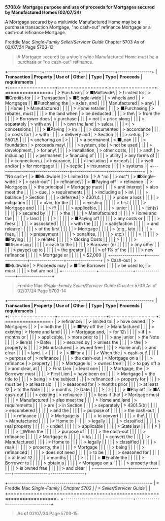 **5703.6: Mortgage purpose and use of proceeds for Mortgages secured by
Manufactured Homes (02/07/24)**

A Mortgage secured by a multiwide Manufactured Home may be a purchase
transaction Mortgage, "no cash-out" refinance Mortgage or a cash-out
refinance Mortgage.

Freddie Mac *Single-Family Seller/Servicer Guide* Chapter 5703 As of
02/07/24 Page 5703-13

> A Mortgage secured by a single-wide Manufactured Home must be a
> purchase or "no cash-out" refinance.

+-----------------+-----------------+-----------------+-----------------+
| **Transaction   | **Property      | **Use of        | **Other         |
| Type**          | Type**          | Proceeds**      | requirements**  |
+:================+:================+:================+:================+
| > Purchase\     | > ■Multiwide\   | > Limited to:   | > ■Credits for  |
| > Transaction   | > ■Single-wide  |                 | > wheels and    |
| > Mortgages     |                 | ■Purchasing the | > axles, and    |
|                 |                 | Manufactured    | > any\          |
|                 |                 | Home            | > Manufactured  |
|                 |                 |                 | > Home retailer |
|                 |                 | > ■Purchasing   | > rebates, must |
|                 |                 | > the land when | > be deducted   |
|                 |                 | > the\          | > from the      |
|                 |                 | > Borrower does | > purchase      |
|                 |                 | > not           | > price along   |
|                 |                 | > separately    | > with any      |
|                 |                 | > own the land  | > sales\        |
|                 |                 | >               | > concessions   |
|                 |                 | > ■Paying       | > in\           |
|                 |                 | > documented    | > accordance    |
|                 |                 | > costs for\    | > with\         |
|                 |                 | > delivery and  | > Section       |
|                 |                 | > setup,        | > 5501.5        |
|                 |                 | > anchoring on  | >               |
|                 |                 | > a permanent   | > ■Loan         |
|                 |                 | > foundation    | > proceeds may\ |
|                 |                 | > system, site  | > not be used   |
|                 |                 | > development,  | > for any\      |
|                 |                 | > installation, | > other costs,  |
|                 |                 | > and\          | > including     |
|                 |                 | > permanent     | > financing of  |
|                 |                 | > utility       | > any forms of  |
|                 |                 | > connections,\ | > insurance,    |
|                 |                 | > including     | > except\       |
|                 |                 | > well and/or   | > for mortgage\ |
|                 |                 | > septic        | > insurance     |
|                 |                 | > systems       |                 |
+-----------------+-----------------+-----------------+-----------------+
| > "No cash-\    | > ■Multiwide\   | > Limited to:   | > A "no         |
| > out"\         | > ■Single-wide  | >               | > cash-out"     |
| > refinance\    |                 | > ■Paying off   | > refinance     |
| > Mortgages     |                 | > the principal | > Mortgage must |
|                 |                 | > and interest  | > also meet the |
|                 |                 | > due,          | > requirements  |
|                 |                 | > including a   | > in\           |
|                 |                 | > balance       | > Section       |
|                 |                 | > deferred      | > 4301.4.       |
|                 |                 | > under a loss  |                 |
|                 |                 | > mitigation    |                 |
|                 |                 | > plan, for the |                 |
|                 |                 | > existing      |                 |
|                 |                 | > first         |                 |
|                 |                 | > Mortgage and  |                 |
|                 |                 | > if\           |                 |
|                 |                 | > applicable,   |                 |
|                 |                 | > junior        |                 |
|                 |                 | > lien(s)       |                 |
|                 |                 | > secured by    |                 |
|                 |                 | > the           |                 |
|                 |                 | > Manufactured  |                 |
|                 |                 | > Home and the  |                 |
|                 |                 | > land          |                 |
|                 |                 | >               |                 |
|                 |                 | > ■Paying off   |                 |
|                 |                 | > any costs or  |                 |
|                 |                 | > fees\         |                 |
|                 |                 | > associated    |                 |
|                 |                 | > with the      |                 |
|                 |                 | > satisfaction  |                 |
|                 |                 | > and release   |                 |
|                 |                 | > of the first  |                 |
|                 |                 | > Mortgage      |                 |
|                 |                 | > (e.g., late   |                 |
|                 |                 | > fees,         |                 |
|                 |                 | > prepayment    |                 |
|                 |                 | > penalties,    |                 |
|                 |                 | > etc.)         |                 |
|                 |                 | >               |                 |
|                 |                 | > ■Paying       |                 |
|                 |                 | > related       |                 |
|                 |                 | > Closing Costs |                 |
|                 |                 | >               |                 |
|                 |                 | > ■Disbursing   |                 |
|                 |                 | > cash to the   |                 |
|                 |                 | > Borrower (or  |                 |
|                 |                 | > any other     |                 |
|                 |                 | > payee) up to  |                 |
|                 |                 | > the greater   |                 |
|                 |                 | > of 1% of the  |                 |
|                 |                 | > new refinance |                 |
|                 |                 | > Mortgage or   |                 |
|                 |                 | > \$2,000       |                 |
+-----------------+-----------------+-----------------+-----------------+
| > Cash-out      | > ■Multiwide    | > Proceeds may  | > ■The Borrower |
|                 |                 | > be used to,   | > must          |
|                 |                 | > but are not   |                 |
+-----------------+-----------------+-----------------+-----------------+

> Freddie Mac *Single-Family Seller/Servicer Guide* Chapter 5703 As of
> 02/07/24 Page 5703-14

+-----------------+-----------------+-----------------+-----------------+
| **Transaction   | **Property      | **Use of        | **Other         |
| Type**          | Type**          | Proceeds**      | requirements**  |
+:================+=================+:================+:================+
| > refinance\    |                 | > limited to:   | > have owned    |
| > Mortgages     |                 | >               | > both the      |
|                 |                 | > ■Pay off the  | > Manufactured  |
|                 |                 | > existing      | > Home and land |
|                 |                 | > Mortgage and, | > for 12\       |
|                 |                 | > if            | > months or     |
|                 |                 | > applicable,   | > more prior to |
|                 |                 | > any junior    | > the Note      |
|                 |                 | > lien(s)       | > Date\         |
|                 |                 | > secured by    | > unless the    |
|                 |                 | > the           | > property is   |
|                 |                 | > Manufactured  | > owned free    |
|                 |                 | > Home and\     | > and clear     |
|                 |                 | > land.         | >               |
|                 |                 | >               | > ■For a        |
|                 |                 | > When the      | > cash-out\     |
|                 |                 | > purpose of    | > refinance     |
|                 |                 | > the cash-out  | > Mortgage on a |
|                 |                 | > refinance     | > property      |
|                 |                 | > Mortgage is   | > owned free    |
|                 |                 | > to pay off a  | > and clear, at |
|                 |                 | > First Lien    | > least one     |
|                 |                 | > Mortgage, the | > Borrower must |
|                 |                 | > First Lien    | > have been on  |
|                 |                 | > Mortgage      | > the title to  |
|                 |                 | > being         | > the subject   |
|                 |                 | > refinanced    | > property for  |
|                 |                 | > must be       | > at least six  |
|                 |                 | > seasoned for  | > months prior  |
|                 |                 | > at least 12   | > to the Note   |
|                 |                 | > months.       | > Date          |
|                 |                 | >               | >               |
|                 |                 | > ■Pay off      | > ■A cash-out   |
|                 |                 | > existing      | > refinance     |
|                 |                 | > liens if the\ | > Mortgage must |
|                 |                 | > Manufactured  | > also meet the |
|                 |                 | > Home and land | > requirements  |
|                 |                 | > are           | > in Section    |
|                 |                 | > separately    | > 4301.5(b)     |
|                 |                 | > encumbered    |                 |
|                 |                 | > and the       |                 |
|                 |                 | > purpose of    |                 |
|                 |                 | > the cash-out  |                 |
|                 |                 | > refinance     |                 |
|                 |                 | > Mortgage is   |                 |
|                 |                 | > to convert    |                 |
|                 |                 | > the\          |                 |
|                 |                 | > Manufactured  |                 |
|                 |                 | > Home to       |                 |
|                 |                 | > legally       |                 |
|                 |                 | > classified    |                 |
|                 |                 | > real property |                 |
|                 |                 | > under\        |                 |
|                 |                 | > applicable    |                 |
|                 |                 | > State law     |                 |
|                 |                 | >               |                 |
|                 |                 | > ❑When the     |                 |
|                 |                 | > purpose of    |                 |
|                 |                 | > the cash-out  |                 |
|                 |                 | > refinance     |                 |
|                 |                 | > Mortgage is   |                 |
|                 |                 | > to\           |                 |
|                 |                 | > convert the   |                 |
|                 |                 | > Manufactured  |                 |
|                 |                 | > Home to       |                 |
|                 |                 | > legally       |                 |
|                 |                 | > classified    |                 |
|                 |                 | > real\         |                 |
|                 |                 | > property, the |                 |
|                 |                 | > Mortgage      |                 |
|                 |                 | > being         |                 |
|                 |                 | > refinanced    |                 |
|                 |                 | > does not need |                 |
|                 |                 | > to be         |                 |
|                 |                 | > seasoned for  |                 |
|                 |                 | > at least 12   |                 |
|                 |                 | > months        |                 |
|                 |                 | >               |                 |
|                 |                 | > ■Enable the   |                 |
|                 |                 | > Borrower to   |                 |
|                 |                 | > obtain a      |                 |
|                 |                 | > Mortgage on a |                 |
|                 |                 | > property that |                 |
|                 |                 | > is owned free |                 |
|                 |                 | > and clear     |                 |
+-----------------+-----------------+-----------------+-----------------+

+-----------------------------------+-----------------------------------+
| > Freddie Mac *Single-Family      | Chapter 5703                      |
| > Seller/Servicer Guide*          |                                   |
+===================================+===================================+
+-----------------------------------+-----------------------------------+

> As of 02/07/24 Page 5703-15